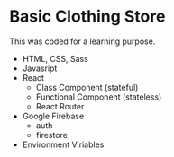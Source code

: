 # Basic Clothing Store

This was coded for a learning purpose.

- HTML, CSS, Sass
- Javasript
- React
  - Class Component (stateful)
  - Functional Component (stateless)
  - React Router
- Google Firebase
  - auth
  - firestore
- Environment Viriables
